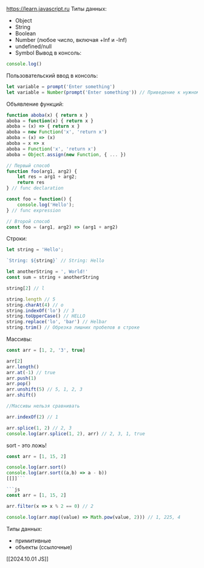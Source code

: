https://learn.javascript.ru
Типы данных:
- Object
- String
- Boolean
- Number (любое число, включая +Inf и -Inf)
- undefined/null
- Symbol
Вывод в консоль:
```js
console.log()
```
Пользовательский ввод в консоль: 
```js
let variable = prompt('Enter something')
let variable = Number(prompt('Enter something')) // Приведение к нужному типу
```
Объявление функций:
```js
function aboba(x) { return x }
aboba = function(x) { return x }
aboba = (x) => { return x }
aboba = new Function('x', 'return x')
aboba = (x) => (x)
aboba = x => x
aboba = Function('x', 'return x')
aboba = Object.assign(new Function, { ... })
```

```js
// Первый способ
function foo(arg1, arg2) {
	let res = arg1 + arg2;
	return res
} // func declaration

const foo = function() {
	console.log('Hello');
} // func expression

// Второй способ
const foo = (arg1, arg2) => (arg1 + arg2)
```

Строки:
```js
let string = 'Hello';

`String: ${string}` // String: Hello

let anotherString = ', World!'
const sum = string + anotherString

string[2] // l

string.length // 5
string.charAt(4) // o
string.indexOf('lo') // 3
string.toUpperCase() // HELLO
string.replace('lo', 'bar') // Helbar
string.trim() // Обрезка лишних пробелов в строке
```

Массивы:
```js
const arr = [1, 2, '3', true]

arr[2]
arr.length()
arr.at(-1) // true
arr.push(1)
arr.pop()
arr.unshift(5) // 5, 1, 2, 3
arr.shift()

//Массивы нельзя сравнивать

arr.indexOf(2) // 1

arr.splice(1, 2) // 2, 3
console.log(arr.splice(1, 2), arr) // 2, 3, 1, true
```

sort - это ложь!
```js
const arr = [1, 15, 2]

console.log(arr.sort() 
console.log(arr.sort((a,b) => a - b)) 
[[]]```

```js
const arr = [1, 15, 2]

arr.filter(x => x % 2 == 0) // 2

console.log(arr.map((value) => Math.pow(value, 2))) // 1, 225, 4

```

Типы данных:
- примитивные
- объекты (ссылочные)

[[2024.10.01 JS]]